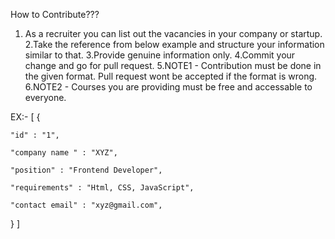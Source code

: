 How to Contribute???
1. As a recruiter you can list out the vacancies in your company or startup.
2.Take the reference from below example and structure your information similar to that.
3.Provide genuine information only.
4.Commit your change and go for pull request.
5.NOTE1 - Contribution must be done in the given format. Pull request wont be accepted if the format is wrong.
6.NOTE2 - Courses you are providing must be free and accessable to everyone.

EX:-
[
{


    "id" : "1",
    
    "company name " : "XYZ",
    
    "position" : "Frontend Developer",
    
    "requirements" : "Html, CSS, JavaScript",
    
    "contact email" : "xyz@gmail.com",
    
    
}
]
